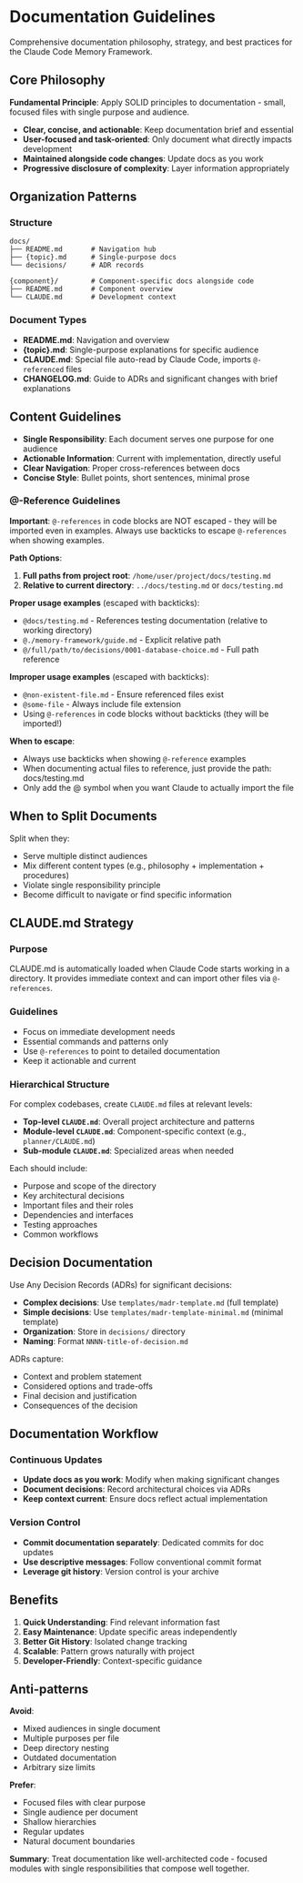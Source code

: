 # Documentation Guidelines

Comprehensive documentation philosophy, strategy, and best practices for the Claude Code Memory Framework.

## Core Philosophy

**Fundamental Principle**: Apply SOLID principles to documentation - small, focused files with single purpose and audience.

- **Clear, concise, and actionable**: Keep documentation brief and essential
- **User-focused and task-oriented**: Only document what directly impacts development
- **Maintained alongside code changes**: Update docs as you work
- **Progressive disclosure of complexity**: Layer information appropriately

## Organization Patterns

### Structure

```
docs/
├── README.md       # Navigation hub
├── {topic}.md      # Single-purpose docs
└── decisions/      # ADR records

{component}/        # Component-specific docs alongside code
├── README.md       # Component overview
└── CLAUDE.md       # Development context
```

### Document Types

- **README.md**: Navigation and overview
- **{topic}.md**: Single-purpose explanations for specific audience
- **CLAUDE.md**: Special file auto-read by Claude Code, imports `@-referenced` files
- **CHANGELOG.md**: Guide to ADRs and significant changes with brief explanations

## Content Guidelines

- **Single Responsibility**: Each document serves one purpose for one audience
- **Actionable Information**: Current with implementation, directly useful
- **Clear Navigation**: Proper cross-references between docs
- **Concise Style**: Bullet points, short sentences, minimal prose

### @-Reference Guidelines

**Important**: `@-references` in code blocks are NOT escaped - they will be imported even in examples. Always use backticks to escape `@-references` when showing examples.

**Path Options**:
1. **Full paths from project root**: `/home/user/project/docs/testing.md`
2. **Relative to current directory**: `../docs/testing.md` or `docs/testing.md`

**Proper usage examples** (escaped with backticks):
- `@docs/testing.md` - References testing documentation (relative to working directory)
- `@./memory-framework/guide.md` - Explicit relative path
- `@/full/path/to/decisions/0001-database-choice.md` - Full path reference

**Improper usage examples** (escaped with backticks):
- `@non-existent-file.md` - Ensure referenced files exist
- `@some-file` - Always include file extension
- Using `@-references` in code blocks without backticks (they will be imported!)

**When to escape**:
- Always use backticks when showing `@-reference` examples
- When documenting actual files to reference, just provide the path: docs/testing.md
- Only add the @ symbol when you want Claude to actually import the file

## When to Split Documents

Split when they:
- Serve multiple distinct audiences
- Mix different content types (e.g., philosophy + implementation + procedures)
- Violate single responsibility principle
- Become difficult to navigate or find specific information

## CLAUDE.md Strategy

### Purpose
CLAUDE.md is automatically loaded when Claude Code starts working in a directory. It provides immediate context and can import other files via `@-references`.

### Guidelines
- Focus on immediate development needs
- Essential commands and patterns only
- Use `@-references` to point to detailed documentation
- Keep it actionable and current

### Hierarchical Structure

For complex codebases, create `CLAUDE.md` files at relevant levels:

- **Top-level `CLAUDE.md`**: Overall project architecture and patterns
- **Module-level `CLAUDE.md`**: Component-specific context (e.g., `planner/CLAUDE.md`)
- **Sub-module `CLAUDE.md`**: Specialized areas when needed

Each should include:
- Purpose and scope of the directory
- Key architectural decisions
- Important files and their roles
- Dependencies and interfaces
- Testing approaches
- Common workflows

## Decision Documentation

Use Any Decision Records (ADRs) for significant decisions:

- **Complex decisions**: Use `templates/madr-template.md` (full template)
- **Simple decisions**: Use `templates/madr-template-minimal.md` (minimal template)
- **Organization**: Store in `decisions/` directory
- **Naming**: Format `NNNN-title-of-decision.md`

ADRs capture:
- Context and problem statement
- Considered options and trade-offs
- Final decision and justification
- Consequences of the decision

## Documentation Workflow

### Continuous Updates
- **Update docs as you work**: Modify when making significant changes
- **Document decisions**: Record architectural choices via ADRs
- **Keep context current**: Ensure docs reflect actual implementation

### Version Control
- **Commit documentation separately**: Dedicated commits for doc updates
- **Use descriptive messages**: Follow conventional commit format
- **Leverage git history**: Version control is your archive

## Benefits

1. **Quick Understanding**: Find relevant information fast
2. **Easy Maintenance**: Update specific areas independently
3. **Better Git History**: Isolated change tracking
4. **Scalable**: Pattern grows naturally with project
5. **Developer-Friendly**: Context-specific guidance

## Anti-patterns

**Avoid**: 
- Mixed audiences in single document
- Multiple purposes per file
- Deep directory nesting
- Outdated documentation
- Arbitrary size limits

**Prefer**: 
- Focused files with clear purpose
- Single audience per document
- Shallow hierarchies
- Regular updates
- Natural document boundaries

**Summary**: Treat documentation like well-architected code - focused modules with single responsibilities that compose well together.